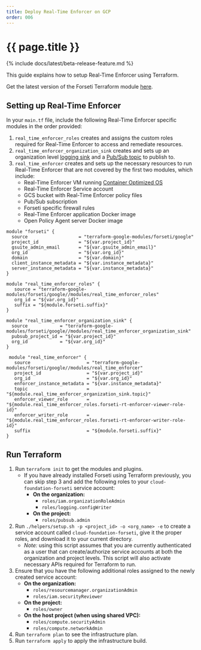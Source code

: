 ```yaml
---
title: Deploy Real-Time Enforcer on GCP
order: 006
---
```


# {{ page.title }}

{% include docs/latest/beta-release-feature.md %}

This guide explains how to setup Real-Time Enforcer using Terraform.

Get the latest version of the Forseti Terraform 
module [here](https://registry.terraform.io/modules/terraform-google-modules/forseti/google). 

## Setting up Real-Time Enforcer

In your `main.tf` file, include the following Real-Time Enforcer specific modules in the order provided:
1. `real_time_enforcer_roles` creates and assigns the custom roles required for Real-Time Enforcer to access and remediate resources.
1. `real_time_enforcer_organization_sink` creates and sets up an organization 
level [logging sink](https://cloud.google.com/logging/docs/api/tasks/exporting-logs) 
and a [Pub/Sub topic](https://cloud.google.com/pubsub/docs/overview) to publish to.
1. `real_time_enforcer` creates and sets up the necessary resources to run Real-Time Enforcer that are not covered by the first two modules, which include:
    * Real-Time Enforcer VM running [Container Optimized OS](https://cloud.google.com/container-optimized-os/docs/concepts/features-and-benefits)
    * Real-Time Enforcer Service account
    * GCS bucket with Real-Time Enforcer policy files
    * Pub/Sub subscription
    * Forseti specific firewall rules
    * Real-Time Enforcer application Docker image
    * Open Policy Agent server Docker image

```
module "forseti" {
  source                   = "terraform-google-modules/forseti/google"
  project_id               = "${var.project_id}"
  gsuite_admin_email       = "${var.gsuite_admin_email}"
  org_id                   = "${var.org_id}"
  domain                   = "${var.domain}"
  client_instance_metadata = "${var.instance_metadata}"
  server_instance_metadata = "${var.instance_metadata}"
}

module "real_time_enforcer_roles" {
   source = "terraform-google-modules/forseti/google//modules/real_time_enforcer_roles"
   org_id = "${var.org_id}"
   suffix = "${module.forseti.suffix}"
}

module "real_time_enforcer_organization_sink" {
  source            = "terraform-google-modules/forseti/google//modules/real_time_enforcer_organization_sink"
  pubsub_project_id = "${var.project_id}"
  org_id            = "${var.org_id}"
}

 module "real_time_enforcer" {
   source                     = "terraform-google-modules/forseti/google//modules/real_time_enforcer"
   project_id                 = "${var.project_id}"
   org_id                     = "${var.org_id}"
   enforcer_instance_metadata = "${var.instance_metadata}"
   topic                      = "${module.real_time_enforcer_organization_sink.topic}"
   enforcer_viewer_role       = "${module.real_time_enforcer_roles.forseti-rt-enforcer-viewer-role-id}"
   enforcer_writer_role       = "${module.real_time_enforcer_roles.forseti-rt-enforcer-writer-role-id}"
   suffix                     = "${module.forseti.suffix}"
}
```

## Run Terraform

1.  Run `terraform init` to get the modules and plugins.
    * If you have already installed Forseti using Terraform previously, you can skip step 3 and add the following 
    roles to your `cloud-foundation-forseti` service account:
        * **On the organization:**
            * `roles/iam.organizationRoleAdmin`
            * `roles/logging.configWriter`
        * **On the project:**
            * `roles/pubsub.admin`
1. Run `./helpers/setup.sh -p <project_id> -o <org_name> -e` to create a service account called 
`cloud-foundation-forseti`, give it the proper roles, and download it to your current directory. 
    * _Note:_ using this script assumes that you are currently authenticated as a user that can create/authorize 
    service accounts at both the organization and project levels. This script will also activate necessary APIs 
    required for Terraform to run.
1. Ensure that you have the following additional roles assigned to the newly created service account:
    * **On the organization:**
        * `roles/resourcemanager.organizationAdmin`
        * `roles/iam.securityReviewer`
    * **On the project:**
        * `roles/owner`
    * **On the host project (when using shared VPC):**
        * `roles/compute.securityAdmin`
        * `roles/compute.networkAdmin`
1. Run `terraform plan` to see the infrastructure plan.
1. Run `terraform apply` to apply the infrastructure build.
